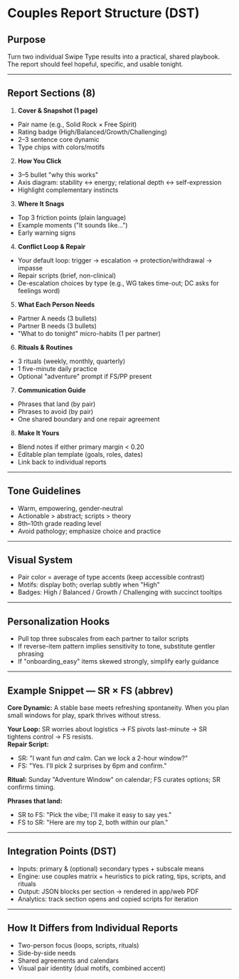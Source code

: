 # Couples Report Structure (DST)

## Purpose
Turn two individual Swipe Type results into a practical, shared playbook. The report should feel hopeful, specific, and usable tonight.

---

## Report Sections (8)

1) **Cover & Snapshot (1 page)**
- Pair name (e.g., Solid Rock × Free Spirit)
- Rating badge (High/Balanced/Growth/Challenging)
- 2–3 sentence core dynamic
- Type chips with colors/motifs

2) **How You Click**
- 3–5 bullet "why this works"
- Axis diagram: stability ↔ energy; relational depth ↔ self-expression
- Highlight complementary instincts

3) **Where It Snags**
- Top 3 friction points (plain language)
- Example moments ("It sounds like…")
- Early warning signs

4) **Conflict Loop & Repair**
- Your default loop: trigger → escalation → protection/withdrawal → impasse
- Repair scripts (brief, non-clinical)
- De-escalation choices by type (e.g., WG takes time-out; DC asks for feelings word)

5) **What Each Person Needs**
- Partner A needs (3 bullets)
- Partner B needs (3 bullets)
- "What to do tonight" micro-habits (1 per partner)

6) **Rituals & Routines**
- 3 rituals (weekly, monthly, quarterly)
- 1 five-minute daily practice
- Optional "adventure" prompt if FS/PP present

7) **Communication Guide**
- Phrases that land (by pair)
- Phrases to avoid (by pair)
- One shared boundary and one repair agreement

8) **Make It Yours**
- Blend notes if either primary margin < 0.20
- Editable plan template (goals, roles, dates)
- Link back to individual reports

---

## Tone Guidelines
- Warm, empowering, gender-neutral
- Actionable > abstract; scripts > theory
- 8th–10th grade reading level
- Avoid pathology; emphasize choice and practice

---

## Visual System
- Pair color = average of type accents (keep accessible contrast)
- Motifs: display both; overlap subtly when "High"
- Badges: High / Balanced / Growth / Challenging with succinct tooltips

---

## Personalization Hooks
- Pull top three subscales from each partner to tailor scripts
- If reverse-item pattern implies sensitivity to tone, substitute gentler phrasing
- If "onboarding_easy" items skewed strongly, simplify early guidance

---

## Example Snippet — SR × FS (abbrev)

**Core Dynamic:** A stable base meets refreshing spontaneity. When you plan small windows for play, spark thrives without stress.

**Your Loop:** SR worries about logistics → FS pivots last-minute → SR tightens control → FS resists.  
**Repair Script:**  
- SR: "I want fun *and* calm. Can we lock a 2-hour window?"  
- FS: "Yes. I'll pick 2 surprises by 6pm and confirm."

**Ritual:** Sunday "Adventure Window" on calendar; FS curates options; SR confirms timing.

**Phrases that land:**  
- SR to FS: "Pick the vibe; I'll make it easy to say yes."  
- FS to SR: "Here are my top 2, both within our plan."

---

## Integration Points (DST)
- Inputs: primary & (optional) secondary types + subscale means
- Engine: use couples matrix + heuristics to pick rating, tips, scripts, and rituals
- Output: JSON blocks per section → rendered in app/web PDF
- Analytics: track section opens and copied scripts for iteration

---

## How It Differs from Individual Reports
- Two-person focus (loops, scripts, rituals)
- Side-by-side needs
- Shared agreements and calendars
- Visual pair identity (dual motifs, combined accent)
